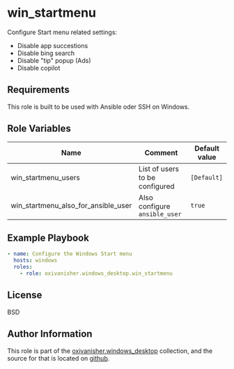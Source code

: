 win_startmenu
=============

Configure Start menu related settings:
* Disable app succestions
* Disable bing search
* Disable "tip" popup (Ads)
* Disable copilot

Requirements
------------

This role is built to be used with Ansible oder SSH on Windows.

Role Variables
--------------

| Name                                | Comment                        | Default value |
|-------------------------------------|--------------------------------|---------------|
| win_startmenu_users                 | List of users to be configured | `[Default]`   |
| win_startmenu_also_for_ansible_user | Also configure `ansible_user`  | `true`        |

Example Playbook
----------------
```yaml
- name: Configure the Windows Start menu
  hosts: windows
  roles:
    - role: oxivanisher.windows_desktop.win_startmenu
```
License
-------

BSD

Author Information
------------------

This role is part of the [oxivanisher.windows_desktop](https://galaxy.ansible.com/ui/repo/published/oxivanisher/windows_desktop/) collection, and the source for that is located on [github](https://github.com/oxivanisher/collection-windows_desktop).
